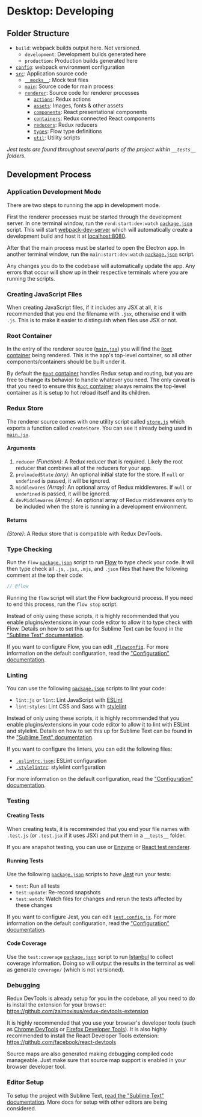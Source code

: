 # Desktop: Developing
## Folder Structure
* `build`: webpack builds output here. Not versioned.
  * `development`: Development builds generated here
  * `production`: Production builds generated here
* [`config`](../../config): webpack environment configuration
* [`src`](../../src): Application source code
  * [`__mocks__`](../../src/__mocks__): Mock test files
  * [`main`](../../src/main): Source code for main process
  * [`renderer`](../../src/renderer): Source code for renderer processes
    * [`actions`](../../src/renderer/actions): Redux actions
    * [`assets`](../../src/renderer/assets): Images, fonts & other assets
    * [`components`](../../src/renderer/components): React presentational components
    * [`containers`](../../src/renderer/containers): Redux connected React components
    * [`reducers`](../../src/renderer/reducers): Redux reducers
    * [`types`](../../src/renderer/types): Flow type definitions
    * [`util`](../../src/renderer/util): Utility scripts

*Jest tests are found throughout several parts of the project within `__tests__` folders.*

## Development Process
### Application Development Mode
There are two steps to running the app in development mode.

First the renderer processes must be started through the development server. In one terminal window, run the `rend:start:dev:watch` [`package.json`](../../package.json) script. This will start [webpack-dev-server](https://github.com/webpack/webpack-dev-server) which will automatically create a development build and host it at [localhost:8080](http://localhost:8080).

After that the main process must be started to open the Electron app. In another terminal window, run the `main:start:dev:watch` [`package.json`](../../package.json) script.

Any changes you do to the codebase will automatically update the app. Any errors that occur will show up in their respective terminals where you are running the scripts.

### Creating JavaScript Files
When creating JavaScript files, if it includes any JSX at all, it is recommended that you end the filename with `.jsx`, otherwise end it with `.js`. This is to make it easier to distinguish when files use JSX or not.

### Root Container
In the entry of the renderer source ([`main.jsx`](../../src/renderer/main.jsx)) you will find the [`Root` container](../../src/renderer/containers/Root.jsx) being rendered. This is the app's top-level container, so all other components/containers should be built under it.

By default the [`Root` container](../../src/renderer/containers/Root.jsx) handles Redux setup and routing, but you are free to change its behavior to handle whatever you need. The only caveat is that you need to ensure this [`Root` container](../../src/renderer/containers/Root.jsx) always remains the top-level container as it is setup to hot reload itself and its children.

### Redux Store
The renderer source comes with one utility script called [`store.js`](../../src/renderer/util/store.js) which exports a function called `createStore`. You can see it already being used in [`main.jsx`](../../src/renderer/main.jsx).

#### Arguments
1. `reducer` *(Function)*: A Redux reducer that is required. Likely the root reducer that combines all of the reducers for your app.
2. `preloadedState` *(any)*: An optional initial state for the store. If `null` or `undefined` is passed, it will be ignored.
3. `middlewares` *(Array)*: An optional array of Redux middlewares. If `null` or `undefined` is passed, it will be ignored.
4. `devMiddlewares` *(Array)*: An optional array of Redux middlewares only to be included when the store is running in a development environment.

#### Returns
*(Store)*: A Redux store that is compatible with Redux DevTools.

### Type Checking
Run the `flow` [`package.json`](../../package.json) script to run [Flow](https://flow.org) to type check your code. It will then type check all `.js`, `.jsx`, `.mjs`, and `.json` files that have the following comment at the top their code:
```javascript
// @flow
```

Running the `flow` script will start the Flow background process. If you need to end this process, run the `flow stop` script.

Instead of only using these scripts, it is highly recommended that you enable plugins/extensions in your code editor to allow it to type check with Flow. Details on how to set this up for Sublime Text can be found in the ["Sublime Text" documentation](../sublime_text.md).

If you want to configure Flow, you can edit [`.flowconfig`](../../.flowconfig). For more information on the default configuration, read the ["Configuration" documentation](configuration.md).

### Linting
You can use the following [`package.json`](../../package.json) scripts to lint your code:

* `lint:js` or `lint`: Lint JavaScript with [ESLint](https://eslint.org)
* `lint:styles`: Lint CSS and Sass with [stylelint](https://stylelint.io)

Instead of only using these scripts, it is highly recommended that you enable plugins/extensions in your code editor to allow it to lint with ESLint and stylelint. Details on how to set this up for Sublime Text can be found in the ["Sublime Text" documentation](../sublime_text.md).

If you want to configure the linters, you can edit the following files:

* [`.eslintrc.json`](../../.eslintrc.json): ESLint configuration
* [`.stylelintrc`](../../.stylelintrc): stylelint configuration

For more information on the default configuration, read the ["Configuration" documentation](configuration.md).

### Testing
#### Creating Tests
When creating tests, it is recommended that you end your file names with `.test.js` (or `.test.jsx` if it uses JSX) and put them in a `__tests__` folder.

If you are snapshot testing, you can use or [Enzyme](https://airbnb.io/enzyme) or [React test renderer](https://reactjs.org/docs/test-renderer.html).

#### Running Tests
Use the following [`package.json`](../../package.json) scripts to have [Jest](https://jestjs.io) run your tests:

* `test`: Run all tests
* `test:update`: Re-record snapshots
* `test:watch`: Watch files for changes and rerun the tests affected by these changes

If you want to configure Jest, you can edit [`jest.config.js`](../../jest.config.js). For more information on the default configuration, read the ["Configuration" documentation](configuration.md).

#### Code Coverage
Use the `test:coverage` [`package.json`](../../package.json) script to run [Istanbul](https://istanbul.js.org) to collect coverage information. Doing so will output the results in the terminal as well as generate `coverage/` (which is not versioned).

### Debugging
Redux DevTools is already setup for you in the codebase, all you need to do is install the extension for your browser: https://github.com/zalmoxisus/redux-devtools-extension

It is highly recommended that you use your browser's developer tools (such as [Chrome DevTools](https://developers.google.com/web/tools/chrome-devtools) or [Firefox Developer Tools](https://developer.mozilla.org/en-US/docs/Tools)). It is also highly recommended to install the React Developer Tools extension: https://github.com/facebook/react-devtools

Source maps are also generated making debugging compiled code manageable. Just make sure that source map support is enabled in your browser developer tool.

### Editor Setup
To setup the project with Sublime Text, [read the "Sublime Text" documentation](../sublime_text.md). More docs for setup with other editors are being considered.